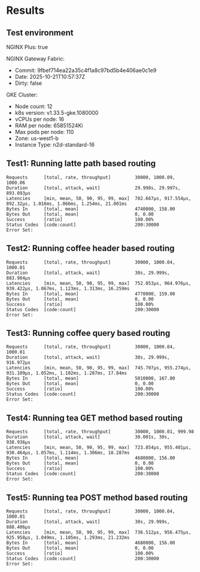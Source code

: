 # Results

## Test environment

NGINX Plus: true

NGINX Gateway Fabric:

- Commit: 9fbef714ea22a35c4f1a8c97bd5b4e406ae0c1e9
- Date: 2025-10-21T10:57:37Z
- Dirty: false

GKE Cluster:

- Node count: 12
- k8s version: v1.33.5-gke.1080000
- vCPUs per node: 16
- RAM per node: 65851524Ki
- Max pods per node: 110
- Zone: us-west1-b
- Instance Type: n2d-standard-16

## Test1: Running latte path based routing

```text
Requests      [total, rate, throughput]         30000, 1000.09, 1000.06
Duration      [total, attack, wait]             29.998s, 29.997s, 893.093µs
Latencies     [min, mean, 50, 90, 95, 99, max]  702.667µs, 917.554µs, 892.32µs, 1.016ms, 1.066ms, 1.254ms, 21.001ms
Bytes In      [total, mean]                     4740000, 158.00
Bytes Out     [total, mean]                     0, 0.00
Success       [ratio]                           100.00%
Status Codes  [code:count]                      200:30000  
Error Set:
```

## Test2: Running coffee header based routing

```text
Requests      [total, rate, throughput]         30000, 1000.04, 1000.01
Duration      [total, attack, wait]             30s, 29.999s, 883.984µs
Latencies     [min, mean, 50, 90, 95, 99, max]  752.053µs, 964.976µs, 939.422µs, 1.067ms, 1.123ms, 1.313ms, 16.259ms
Bytes In      [total, mean]                     4770000, 159.00
Bytes Out     [total, mean]                     0, 0.00
Success       [ratio]                           100.00%
Status Codes  [code:count]                      200:30000  
Error Set:
```

## Test3: Running coffee query based routing

```text
Requests      [total, rate, throughput]         30000, 1000.04, 1000.01
Duration      [total, attack, wait]             30s, 29.999s, 916.972µs
Latencies     [min, mean, 50, 90, 95, 99, max]  745.707µs, 955.274µs, 931.109µs, 1.052ms, 1.102ms, 1.287ms, 17.84ms
Bytes In      [total, mean]                     5010000, 167.00
Bytes Out     [total, mean]                     0, 0.00
Success       [ratio]                           100.00%
Status Codes  [code:count]                      200:30000  
Error Set:
```

## Test4: Running tea GET method based routing

```text
Requests      [total, rate, throughput]         30000, 1000.01, 999.98
Duration      [total, attack, wait]             30.001s, 30s, 938.936µs
Latencies     [min, mean, 50, 90, 95, 99, max]  723.854µs, 955.401µs, 930.464µs, 1.057ms, 1.114ms, 1.306ms, 18.287ms
Bytes In      [total, mean]                     4680000, 156.00
Bytes Out     [total, mean]                     0, 0.00
Success       [ratio]                           100.00%
Status Codes  [code:count]                      200:30000  
Error Set:
```

## Test5: Running tea POST method based routing

```text
Requests      [total, rate, throughput]         30000, 1000.04, 1000.01
Duration      [total, attack, wait]             30s, 29.999s, 888.406µs
Latencies     [min, mean, 50, 90, 95, 99, max]  736.512µs, 956.475µs, 925.958µs, 1.049ms, 1.105ms, 1.293ms, 21.232ms
Bytes In      [total, mean]                     4680000, 156.00
Bytes Out     [total, mean]                     0, 0.00
Success       [ratio]                           100.00%
Status Codes  [code:count]                      200:30000  
Error Set:
```
